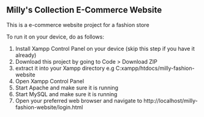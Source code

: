 ## Milly's Collection E-Commerce Website

This is a e-commerce website project for a fashion store

To run it on your device, do as follows:
  1. Install Xampp Control Panel on your device (skip this step if you have it already)
  2. Download this project by going to Code > Download ZIP
  3. extract it into your Xampp directory e.g C:xampp/htdocs/milly-fashion-website
  4. Open Xampp Control Panel
  5. Start Apache and make sure it is running
  6. Start MySQL and make sure it is running
  7. Open your preferred web browser and navigate to http://localhost/milly-fashion-website/login.html
